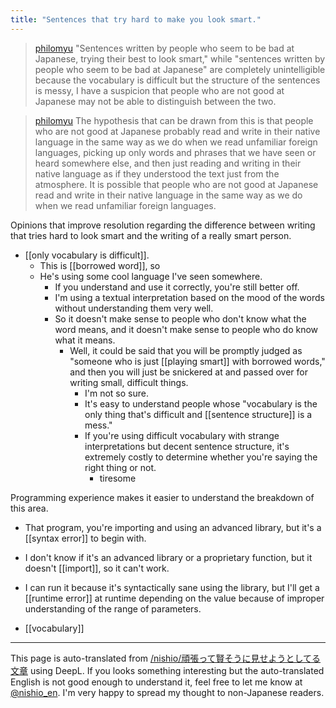 ```yaml
---
title: "Sentences that try hard to make you look smart."
---
```


> [philomyu](https://x.com/philomyu/status/1836776322028404898) "Sentences written by people who seem to be bad at Japanese, trying their best to look smart," while "sentences written by people who seem to be bad at Japanese" are completely unintelligible because the vocabulary is difficult but the structure of the sentences is messy, I have a suspicion that people who are not good at Japanese may not be able to distinguish between the two.

> [philomyu](https://x.com/philomyu/status/1836776327724388538) The hypothesis that can be drawn from this is that people who are not good at Japanese probably read and write in their native language in the same way as we do when we read unfamiliar foreign languages, picking up only words and phrases that we have seen or heard somewhere else, and then just reading and writing in their native language as if they understood the text just from the atmosphere. It is possible that people who are not good at Japanese read and write in their native language in the same way as we do when we read unfamiliar foreign languages.

Opinions that improve resolution regarding the difference between writing that tries hard to look smart and the writing of a really smart person.
- [[only vocabulary is difficult]].
    - This is [[borrowed word]], so
    - He's using some cool language I've seen somewhere.
        - If you understand and use it correctly, you're still better off.
        - I'm using a textual interpretation based on the mood of the words without understanding them very well.
        - So it doesn't make sense to people who don't know what the word means, and it doesn't make sense to people who do know what it means.
            - Well, it could be said that you will be promptly judged as "someone who is just [[playing smart]] with borrowed words," and then you will just be snickered at and passed over for writing small, difficult things.
                - I'm not so sure.
                - It's easy to understand people whose "vocabulary is the only thing that's difficult and [[sentence structure]] is a mess."
                - If you're using difficult vocabulary with strange interpretations but decent sentence structure, it's extremely costly to determine whether you're saying the right thing or not.
                    - tiresome

Programming experience makes it easier to understand the breakdown of this area.
- That program, you're importing and using an advanced library, but it's a [[syntax error]] to begin with.
- I don't know if it's an advanced library or a proprietary function, but it doesn't [[import]], so it can't work.
- I can run it because it's syntactically sane using the library, but I'll get a [[runtime error]] at runtime depending on the value because of improper understanding of the range of parameters.

- [[vocabulary]]

---
This page is auto-translated from [/nishio/頑張って賢そうに見せようとしてる文章](https://scrapbox.io/nishio/頑張って賢そうに見せようとしてる文章) using DeepL. If you looks something interesting but the auto-translated English is not good enough to understand it, feel free to let me know at [@nishio_en](https://twitter.com/nishio_en). I'm very happy to spread my thought to non-Japanese readers.